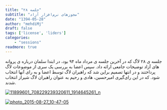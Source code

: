 ```yaml
---
title: "جلسه ۲۸"
subtitle: "مجوزهای نرم‌افزار آزاد"
date: "1394-05-28"
author: "mehdiMj"
draft: false
tags: ['license', 'liders']
categories:
    - "sessions"
readmore: true
---
```

جلسه ی ۲۸ لاگ که در آخرین جلسه ی مرداد ماه ۹۴ بود، در ابتدا سلمان درباره ی پروانه های آزاد توضیحات جامعی ارائه داد. سپس اعضا به بررسی یک سری از موضوعات لاگ پرداختند و در انتها تصمیم براین شد که راهبران لاگ توسط اعضا و به رای آنها انتخاب شود. که در این رای‌گیری امیرحسین، هادی و رحیم به عنوان راهبران لاگ شیراز انتخاب شدند.

[![11899601_708229239320611_1914645261_n](../../img/89fcfd2a-fdbb-11e6-86dd-a088b4d860141488289259.7149453.jpg)](../../img/89fcfd2a-fdbb-11e6-86dd-a088b4d860141488289259.7149453.jpg)

[![photo_2015-08-27_10-47-05](../../img/89fd00ae-fdbb-11e6-86dd-a088b4d860141488289259.7150145.jpg)](../../img/89fd00ae-fdbb-11e6-86dd-a088b4d860141488289259.7150145.jpg)

